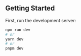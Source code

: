 ## Getting Started

First, run the development server:

```bash
npm run dev
# or
yarn dev
# or
pnpm dev
```

##
